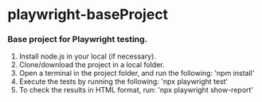 # playwright-baseProject
### Base project for Playwright testing.

1. Install node.js in your local (if necessary).
2. Clone/download the project in a local folder.
3. Open a terminal in the project folder, and run the following: 'npm install'
4. Execute the tests by running the following: 'npx playwright test'
5. To check the results in HTML format, run: 'npx playwright show-report'
